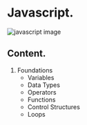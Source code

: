 # Javascript.

![javascript image](https://diegoboscan.com/static/738155fe5ef8b31a8de213cbd0295fc8/743e0/js-1.png)

## Content.

1. Foundations
    - Variables
    - Data Types
    - Operators
    - Functions
    - Control Structures
    - Loops
